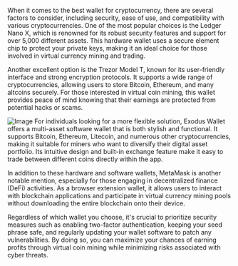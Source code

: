 When it comes to the best wallet for cryptocurrency, there are several factors to consider, including security, ease of use, and compatibility with various cryptocurrencies. One of the most popular choices is the Ledger Nano X, which is renowned for its robust security features and support for over 5,000 different assets. This hardware wallet uses a secure element chip to protect your private keys, making it an ideal choice for those involved in virtual currency mining and trading.

Another excellent option is the Trezor Model T, known for its user-friendly interface and strong encryption protocols. It supports a wide range of cryptocurrencies, allowing users to store Bitcoin, Ethereum, and many altcoins securely. For those interested in virtual coin mining, this wallet provides peace of mind knowing that their earnings are protected from potential hacks or scams.


![Image](https://github.com/user-attachments/assets/31692037-0104-4703-abd1-696b6a7dd41b)
For individuals looking for a more flexible solution, Exodus Wallet offers a multi-asset software wallet that is both stylish and functional. It supports Bitcoin, Ethereum, Litecoin, and numerous other cryptocurrencies, making it suitable for miners who want to diversify their digital asset portfolio. Its intuitive design and built-in exchange feature make it easy to trade between different coins directly within the app.

In addition to these hardware and software wallets, MetaMask is another notable mention, especially for those engaging in decentralized finance (DeFi) activities. As a browser extension wallet, it allows users to interact with blockchain applications and participate in virtual currency mining pools without downloading the entire blockchain onto their device.

Regardless of which wallet you choose, it's crucial to prioritize security measures such as enabling two-factor authentication, keeping your seed phrase safe, and regularly updating your wallet software to patch any vulnerabilities. By doing so, you can maximize your chances of earning profits through virtual coin mining while minimizing risks associated with cyber threats.
